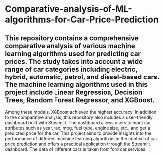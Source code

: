 # Comparative-analysis-of-ML-algorithms-for-Car-Price-Prediction
## This repository contains a comprehensive comparative analysis of various machine learning algorithms used for predicting car prices. The study takes into account a wide range of car categories including electric, hybrid, automatic, petrol, and diesel-based cars. The machine learning algorithms used in this project include Linear Regression, Decision Trees, Random Forest Regressor, and XGBoost. 
Among these models, XGBoost achieved the highest accuracy.
In addition to the comparative analysis, this repository also includes a user-friendly dashboard built with Streamlit. The dashboard allows users to input car attributes such as year, tax, mpg, fuel type, engine size, etc., and get a predicted price for the car.
This project aims to provide insights into the performance of different machine learning algorithms in the context of car price prediction and offers a practical application through the Streamlit dashboard.
The data of different cars is taken from ford car services.
